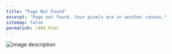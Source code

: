 ```yaml
---
title: "Page Not Found"
excerpt: "Page not found. Your pixels are in another canvas."
sitemap: false
permalink: /404.html
---
```


![image description](https://user-images.githubusercontent.com/90044171/161045749-9c58ea43-1b77-4dc0-bd45-446c2674f06d.jpeg)
